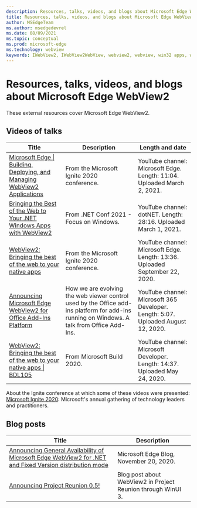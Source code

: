 ```yaml
---
description: Resources, talks, videos, and blogs about Microsoft Edge WebView2
title: Resources, talks, videos, and blogs about Microsoft Edge WebView2
author: MSEdgeTeam
ms.author: msedgedevrel
ms.date: 08/09/2021
ms.topic: conceptual
ms.prod: microsoft-edge
ms.technology: webview
keywords: IWebView2, IWebView2WebView, webview2, webview, win32 apps, win32, edge, ICoreWebView2, ICoreWebView2Host, browser control, edge html
---
```

# Resources, talks, videos, and blogs about Microsoft Edge WebView2

These external resources cover Microsoft Edge WebView2.


## Videos of talks


| Title | Description | Length and date |
|---|---|---|
| [Microsoft Edge \| Building, Deploying, and Managing WebView2 Applications](https://www.youtube.com/watch?v=LX-eXvcSx6c) | From the Microsoft Ignite 2020 conference. | YouTube channel: Microsoft Edge.  Length: 11:04.  Uploaded March 2, 2021. |
| [Bringing the Best of the Web to Your .NET Windows Apps with WebView2](https://www.youtube.com/watch?v=I_ZBhK9_gTE) | From .NET Conf 2021 - Focus on Windows. | YouTube channel: dotNET.  Length: 28:16.  Uploaded March 1, 2021. |
| [WebView2: Bringing the best of the web to your native apps](https://www.youtube.com/watch?v=-ri7TmPeqLc) | From the Microsoft Ignite 2020 conference. | YouTube channel: Microsoft Edge.  Length: 13:36.  Uploaded September 22, 2020. |
| [Announcing Microsoft Edge WebView2 for Office Add-Ins Platform](https://www.youtube.com/watch?v=D73D-EB89Fs) | How we are evolving the web viewer control used by the Office add-ins platform for add-ins running on Windows.  A talk from Office Add-Ins. | YouTube channel: Microsoft 365 Developer.  Length: 5:07.  Uploaded August 12, 2020. |
| [WebView2: Bringing the best of the web to your native apps \| BDL105](https://www.youtube.com/watch?v=P0K3DWp05QQ) | From Microsoft Build 2020. | YouTube channel: Microsoft Developer.  Length: 14:37.  Uploaded May 24, 2020. |
  
About the Ignite conference at which some of these videos were presented: [Microsoft Ignite 2020](https://news.microsoft.com/ignite2020/): Microsoft's annual gathering of technology leaders and practitioners.


## Blog posts

| Title | Description |
|---|---|
| [Announcing General Availability of Microsoft Edge WebView2 for .NET and Fixed Version distribution mode](https://blogs.windows.com/msedgedev/2020/11/20/announcing-general-availability-of-microsoft-edge-webview2-for-net-and-fixed-version-distribution-mode/) | Microsoft Edge Blog, November 20, 2020. |
| [Announcing Project Reunion 0.5!](https://blogs.windows.com/windowsdeveloper/2021/03/29/announcing-project-reunion-0-5/) | Blog post about WebView2 in Project Reunion through WinUI 3. |

<!-- todo: link when other PR is merged
## See also

*  devtools equivalent page
-->
